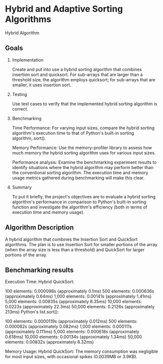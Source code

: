 # Hybrid and Adaptive Sorting Algorithms
Hybrid Algorithm

## Goals
1. Implementation
   
   Create and put into use a hybrid sorting algorithm that combines insertion sort and quicksort. For sub-arrays that are larger than a threshold size, the algorithm employs quicksort;    for sub-arrays that are smaller, it uses insertion sort.

2. Testing

   Use test cases to verify that the implemented hybrid sorting algorithm is correct.

3. Benchmarking

   Time Performance: For varying input sizes, compare the hybrid sorting algorithm's execution time to that of Python's built-in sorting algorithm,.sort().
   
   Memory Performance: Use the memory-profiler library to assess how much memory the hybrid sorting algorithm uses for various input sizes.
   
   Performance analysis: Examine the benchmarking experiment results to identify situations where the hybrid algorithm may perform better than the conventional sorting algorithm. The      execution time and memory usage metrics gathered during benchmarking will make this clear.

4. Summary

   To put it briefly, the project's objectives are to evaluate a hybrid sorting algorithm's performance in comparison to Python's built-in sorting function and investigate the 
   algorithm's efficiency (both in terms of execution time and memory usage).

## Algorithm Description
A hybrid algorithm that combines the Insertion Sort and QuickSort algorithms. The plan is to use Insertion Sort for smaller portions of the array (when the array size is less than a threshold) and QuickSort for larger portions of the array.

## Benchmarking results
Execution Time:
Hybrid QuickSort:

100 elements: 0.000098s (approximately 0.1ms)
500 elements: 0.000636s (approximately 0.64ms)
1,000 elements: 0.00141s (approximately 1.41ms)
5,000 elements: 0.00835s (approximately 8.35ms)
10,000 elements: 0.0223s (approximately 22.3ms)
50,000 elements: 0.2126s (approximately 213ms)
Python's list.sort():

100 elements: 0.0000119s (approximately 0.012ms)
500 elements: 0.000082s (approximately 0.082ms)
1,000 elements: 0.000111s (approximately 0.111ms)
5,000 elements: 0.000618s (approximately 0.618ms)
10,000 elements: 0.00134s (approximately 1.34ms)
50,000 elements: 0.00832s (approximately 8.32ms)

Memory Usage:
Hybrid QuickSort:
The memory consumption was negligible for most input sizes, with occasional spikes (0.0039MB or 3.9KB).
